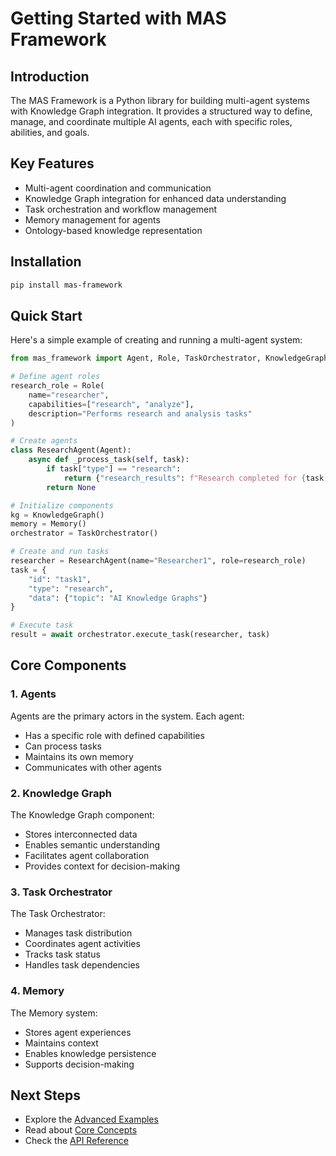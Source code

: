 # Getting Started with MAS Framework

## Introduction
The MAS Framework is a Python library for building multi-agent systems with Knowledge Graph integration. It provides a structured way to define, manage, and coordinate multiple AI agents, each with specific roles, abilities, and goals.

## Key Features
- Multi-agent coordination and communication
- Knowledge Graph integration for enhanced data understanding
- Task orchestration and workflow management
- Memory management for agents
- Ontology-based knowledge representation

## Installation
```bash
pip install mas-framework
```

## Quick Start
Here's a simple example of creating and running a multi-agent system:

```python
from mas_framework import Agent, Role, TaskOrchestrator, KnowledgeGraph, Memory

# Define agent roles
research_role = Role(
    name="researcher",
    capabilities=["research", "analyze"],
    description="Performs research and analysis tasks"
)

# Create agents
class ResearchAgent(Agent):
    async def _process_task(self, task):
        if task["type"] == "research":
            return {"research_results": f"Research completed for {task['data']['topic']}"}
        return None

# Initialize components
kg = KnowledgeGraph()
memory = Memory()
orchestrator = TaskOrchestrator()

# Create and run tasks
researcher = ResearchAgent(name="Researcher1", role=research_role)
task = {
    "id": "task1",
    "type": "research",
    "data": {"topic": "AI Knowledge Graphs"}
}

# Execute task
result = await orchestrator.execute_task(researcher, task)
```

## Core Components

### 1. Agents
Agents are the primary actors in the system. Each agent:
- Has a specific role with defined capabilities
- Can process tasks
- Maintains its own memory
- Communicates with other agents

### 2. Knowledge Graph
The Knowledge Graph component:
- Stores interconnected data
- Enables semantic understanding
- Facilitates agent collaboration
- Provides context for decision-making

### 3. Task Orchestrator
The Task Orchestrator:
- Manages task distribution
- Coordinates agent activities
- Tracks task status
- Handles task dependencies

### 4. Memory
The Memory system:
- Stores agent experiences
- Maintains context
- Enables knowledge persistence
- Supports decision-making

## Next Steps
- Explore the [Advanced Examples](advanced_examples.md)
- Read about [Core Concepts](core_concepts.md)
- Check the [API Reference](api_reference.md)
